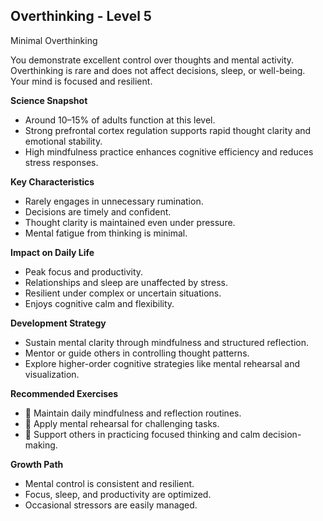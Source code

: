 ## Overthinking - Level 5
Minimal Overthinking

You demonstrate excellent control over thoughts and mental activity. Overthinking is rare and does not affect decisions, sleep, or well-being. Your mind is focused and resilient.

**Science Snapshot**
- Around 10–15% of adults function at this level.
- Strong prefrontal cortex regulation supports rapid thought clarity and emotional stability.
- High mindfulness practice enhances cognitive efficiency and reduces stress responses.

**Key Characteristics**
- Rarely engages in unnecessary rumination.
- Decisions are timely and confident.
- Thought clarity is maintained even under pressure.
- Mental fatigue from thinking is minimal.

**Impact on Daily Life**
- Peak focus and productivity.
- Relationships and sleep are unaffected by stress.
- Resilient under complex or uncertain situations.
- Enjoys cognitive calm and flexibility.

**Development Strategy**
- Sustain mental clarity through mindfulness and structured reflection.
- Mentor or guide others in controlling thought patterns.
- Explore higher-order cognitive strategies like mental rehearsal and visualization.

**Recommended Exercises**
- 🧘 Maintain daily mindfulness and reflection routines.
- 🎯 Apply mental rehearsal for challenging tasks.
- 📝 Support others in practicing focused thinking and calm decision-making.

**Growth Path**
- Mental control is consistent and resilient.
- Focus, sleep, and productivity are optimized.
- Occasional stressors are easily managed.

